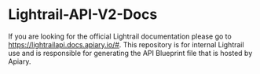 # Lightrail-API-V2-Docs
If you are looking for the official Lightrail documentation please go to https://lightrailapi.docs.apiary.io/#. This repository is for internal Lightrail use and is responsible for generating the API Blueprint file that is hosted by Apiary.

